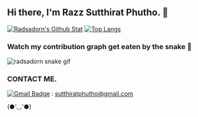 ## Hi there, I'm Razz Sutthirat Phutho. 👋

[![Radsadorn's Github Stat](https://github-readme-stats.vercel.app/api?username=radsadorn&show_icons=true&locale=en&theme=outrun&hide_border=true)](https://github.com/anuraghazra/github-readme-stats)  [![Top Langs](https://github-readme-stats.vercel.app/api/top-langs?username=radsadorn&layout=compact&langs_count=8&theme=outrun&show_icons=true&hide_border=true)](https://github.com/anuraghazra/github-readme-stats)

###    Watch my contribution graph get eaten by the snake 🐍

<!-- refer this: https://dev.to/mishmanners/how-to-enable-github-actions-on-your-profile-readme-for-a-contribution-graph-4l66 -->
![radsadorn snake gif](https://github.com/radsadorn/radsadorn/blob/output/github-contribution-grid-snake.svg)      

### CONTACT ME.
[![Gmail Badge](https://img.shields.io/badge/-SUTTHIRAT-c14438?style=social&logo=Gmail&logoColor=red&link=mailto:sutthiratphutho@gmail.com)](mailto:sutthiratphutho@gmail.com) : sutthiratphutho@gmail.com

(●'◡'●)

